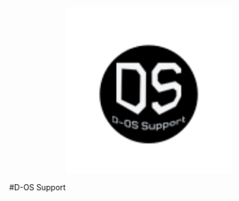 
<p align="center">
  <img src="Untitled design.svg" alt="D-OS Support" width="300px"/>
</p>

#D-OS Support
